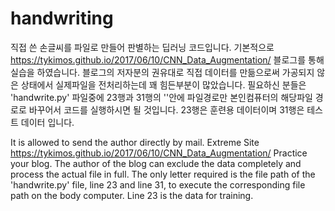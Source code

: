# handwriting
직접 쓴 손글씨를 파일로 만들어 판별하는 딥러닝 코드입니다.
기본적으로 https://tykimos.github.io/2017/06/10/CNN_Data_Augmentation/ 블로그를 통해 실습을 하였습니다.
블로그의 저자분의 권유대로 직접 데이터를 만듦으로써 가공되지 않은 상태에서 실제파일을 전처리하는데 꽤 힘든부분이 많았습니다.
필요하신 분들은 'handwrite.py' 파일중에 23행과 31행의 ''안에 파일경로만 본인컴퓨터의 해당파일 경로로 바꾸어서 코드를 실행하시면 될 것입니다.
23행은 훈련용 데이터이며 31행은 테스트 데이터 입니다.



It is allowed to send the author directly by mail.
Extreme Site https://tykimos.github.io/2017/06/10/CNN_Data_Augmentation/ Practice your blog.
The author of the blog can exclude the data completely and process the actual file in full.
The only letter required is the file path of the 'handwrite.py' file, line 23 and line 31, to execute the corresponding file path on the body computer.
Line 23 is the data for training.
